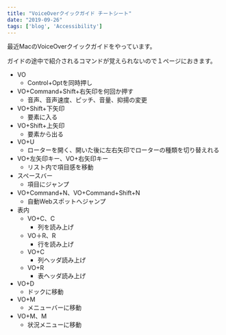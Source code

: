 ```yaml
---
title: "VoiceOverクイックガイド チートシート"
date: "2019-09-26"
tags: ['blog', 'Accessibility']
---
```


最近MacのVoiceOverクイックガイドをやっています。

ガイドの途中で紹介されるコマンドが覚えられないので１ページにおきます。

- VO
    - Control+Optを同時押し
- VO+Command+Shift+右矢印を何回か押す
    - 音声、音声速度、ピッチ、音量、抑揚の変更
- VO+Shift+下矢印
    - 要素に入る
- VO+Shift+上矢印
    - 要素から出る
- VO+U
    - ローターを開く、開いた後に左右矢印でローターの種類を切り替えれる
- VO+左矢印キー、VO+右矢印キー
    - リスト内で項目感を移動
- スペースバー
    - 項目にジャンプ
- VO+Command+N、VO+Command+Shift+N
    - 自動Webスポットへジャンプ
- 表内
    - VO+C、C
        - 列を読み上げ
    - VO＋R、R
        - 行を読み上げ
    - VO+C
        - 列ヘッダ読み上げ
    - VO+R
        - 表ヘッダ読み上げ
- VO+D
    - ドックに移動
- VO+M
    - メニューバーに移動
- VO+M、M
    - 状況メニューに移動
